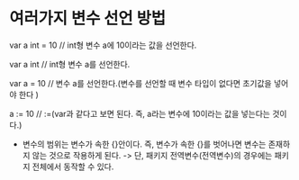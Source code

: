# 여러가지 변수 선언 방법

var a int = 10 // int형 변수 a에 10이라는 값을 선언한다.

var a int // int형 변수 a를 선언한다.

var a = 10 // 변수 a를 선언한다.(변수를 선언할 때 변수 타입이 없다면 초기값을 넣어야 한다 )

a := 10 // :=(var과 같다고 보면 된다. 즉, a라는 변수에 10이라는 값을 넣는다는 것이다.)

- 변수의 범위는 변수가 속한 {}안이다. 즉, 변수가 속한 {}를 벗어나면 변수는 존재하지 않는 것으로 작용하게 된다. -> 단, 패키지 전역변수(전역변수)의 경우에는 패키지 전체에서 동작할 수 있다.